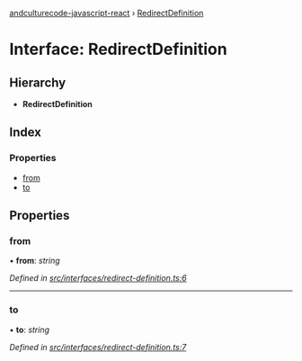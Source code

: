 [andculturecode-javascript-react](../README.md) › [RedirectDefinition](redirectdefinition.md)

# Interface: RedirectDefinition

## Hierarchy

-   **RedirectDefinition**

## Index

### Properties

-   [from](redirectdefinition.md#from)
-   [to](redirectdefinition.md#to)

## Properties

### from

• **from**: _string_

_Defined in [src/interfaces/redirect-definition.ts:6](https://github.com/AndcultureCode/AndcultureCode.JavaScript.React/blob/045a6f6/src/interfaces/redirect-definition.ts#L6)_

---

### to

• **to**: _string_

_Defined in [src/interfaces/redirect-definition.ts:7](https://github.com/AndcultureCode/AndcultureCode.JavaScript.React/blob/045a6f6/src/interfaces/redirect-definition.ts#L7)_
